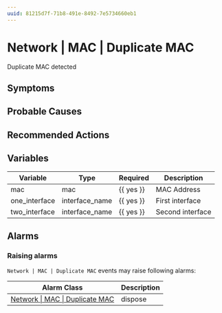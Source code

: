 ```yaml
---
uuid: 81215d7f-71b8-491e-8492-7e5734660eb1
---
```

# Network | MAC | Duplicate MAC

Duplicate MAC detected

## Symptoms

## Probable Causes

## Recommended Actions

## Variables

Variable | Type | Required | Description
--- | --- | --- | ---
mac | mac | {{ yes }} | MAC Address
one_interface | interface_name | {{ yes }} | First interface
two_interface | interface_name | {{ yes }} | Second interface

## Alarms

### Raising alarms

`Network | MAC | Duplicate MAC` events may raise following alarms:

Alarm Class | Description
--- | ---
[Network \| MAC \| Duplicate MAC](../../../alarm-classes/network/mac/duplicate-mac.md) | dispose
